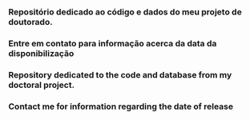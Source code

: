 ### Repositório dedicado ao código e dados do meu projeto de doutorado. ###
### Entre em contato para informação acerca da data da disponibilização ###

### Repository dedicated to the code and database from my doctoral project. ###
### Contact me for information regarding the date of release ###
